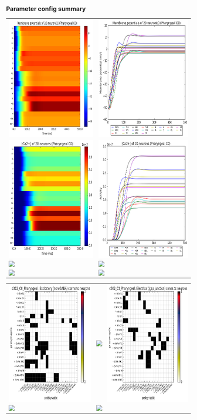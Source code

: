 ### Parameter config summary 
<table>

<tr>
  <td><a href="neurons_C0_Pharyngeal.png"/><img alt=" " src="neurons_C0_Pharyngeal.png" height="320"/></a></td>
  <td><a href="traces_neuron_Pharyngeal_C0.png"/><img alt=" " src="traces_neuron_Pharyngeal_C0.png" height="320"/></a></td>
</tr>

<tr>
  <td><a href="neuron_activity_C0_Pharyngeal.png"/><img alt=" " src="neuron_activity_C0_Pharyngeal.png" height="320"/></a></td>
  <td><a href="traces_neuron_activity_Pharyngeal_C0.png"/><img alt=" " src="traces_neuron_activity_Pharyngeal_C0.png" height="320"/></a></td>
</tr>

<tr>
  <td><a href="muscles_C0_Pharyngeal.png"/><img alt=" " src="muscles_C0_Pharyngeal.png" height="320"/></a></td>
  <td><a href="traces_muscles_Pharyngeal_C0.png"/><img alt=" " src="traces_muscles_Pharyngeal_C0.png" height="320"/></a></td>
</tr>

<tr>
  <td><a href="muscle_activity_C0_Pharyngeal.png"/><img alt=" " src="muscle_activity_C0_Pharyngeal.png" height="320"/></a></td>
  <td><a href="traces_muscles_activity_Pharyngeal_C0.png"/><img alt=" " src="traces_muscles_activity_Pharyngeal_C0.png" height="320"/></a></td>
</tr>
</table>
<table>

<tr><td><a href="c302_C0_Pharyngeal_exc_to_neurons.png"/><img alt=" " src="c302_C0_Pharyngeal_exc_to_neurons.png" height="320"/></a></td>

  <td><a href="c302_C0_Pharyngeal_inh_to_neurons.png"/><img alt=" " src="c302_C0_Pharyngeal_inh_to_neurons.png" height="320"/></a></td>

  <td><a href="c302_C0_Pharyngeal_elec_to_neurons.png"/><img alt=" " src="c302_C0_Pharyngeal_elec_to_neurons.png" height="320"/></a></td></tr>

<tr><td><a href="c302_C0_Pharyngeal_exc_to_muscles.png"/><img alt=" " src="c302_C0_Pharyngeal_exc_to_muscles.png" height="320"/></a></td>

  <td><a href="c302_C0_Pharyngeal_inh_to_muscles.png"/><img alt=" " src="c302_C0_Pharyngeal_inh_to_muscles.png" height="320"/></a></td></tr>
</table>
